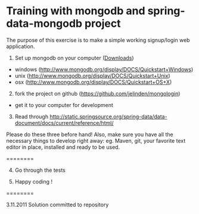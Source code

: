Training with mongodb and spring-data-mongodb project
========

The purpose of this exercise is to make a simple working signup/login web application.

1. Set up mongodb on your computer (<a href="http://www.mongodb.org/downloads">Downloads</a>)
 - windows (http://www.mongodb.org/display/DOCS/Quickstart+Windows)
 - unix (http://www.mongodb.org/display/DOCS/Quickstart+Unix)
 - osx (http://www.mongodb.org/display/DOCS/Quickstart+OS+X)

2. fork the project on github (https://github.com/jelinden/mongologin)
 - get it to your computer for development

3. Read through http://static.springsource.org/spring-data/data-document/docs/current/reference/html/

Please do these three before hand! Also, make sure you have all the necessary things to develop right away:
eg. Maven, git, your favorite text editor in place, installed and ready to be used.


========

4. Go through the tests

5. Happy coding !

========

3.11.2011 Solution committed to repository